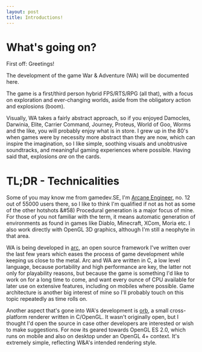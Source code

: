 ```yaml
---
layout: post
title: Introductions!
---
```


What's going on?
================

First off: Greetings!

The development of the game War & Adventure (WA) will be documented here.

The game is a first/third person hybrid FPS/RTS/RPG (all that), with a focus on exploration and ever-changing worlds, aside from the obligatory action and explosions (boom).

Visually, WA takes a fairly abstract approach, so if you enjoyed Damocles, Darwinia, Elite, Carrier Command, Journey, Proteus, World of Goo, Worms and the like, you will probably enjoy what is in store. I grew up in the 80's when games were by necessity more abstract than they are now, which can inspire the imagination, so I like simple, soothing visuals and unobtrusive soundtracks, and meaningful gaming experiences where possible. Having said that, explosions _are_ on the cards.

TL;DR - Technicalities
======================

Some of you may know me from gamedev.SE, I'm [Arcane Engineer](http://gamedev.stackexchange.com/users/5473/arcane-engineer), no. 12 out of 55000 users there, so I like to think I'm qualified if not as hot as some of the other hotshots &#58) Procedural generation is a major focus of mine. For those of you not familiar with the term, it means automatic generation of environments as found in games like Diablo, Minecraft, XCom, Moria etc. I also work directly with OpenGL 3D graphics, although I'm still a neophyte in that area.

WA is being developed in [arc](https://github.com/ArcaneIngenuity/arc), an open source framework I've written over the last few years which eases the process of game development while keeping us close to the metal. Arc and WA are written in C, a low level language, because portability and high performance are key, the latter not only for playability reasons, but because the game is something I'd like to work on for a long time to come, and want every ounce of CPU available for later use on extensive features, including on mobiles where possible. Game architecture is another big interest of mine so I'll probably touch on this topic repeatedly as time rolls on.

Another aspect that's gone into WA's development is [orb](https://github.com/ArcaneIngenuity/orb), a small cross-platform renderer written in C/OpenGL. It wasn't originally open, but I thought I'd open the source in case other developers are interested or wish to make suggestions. For now its geared towards OpenGL ES 2.0, which runs on mobile and also on desktop under an OpenGL 4+ context. It's extremely simple, reflecting W&A's intended rendering style.